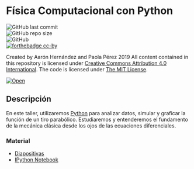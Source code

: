 # Física Computacional con Python
![GitHub last commit](https://img.shields.io/github/last-commit/ajcyucatan/fisica-python?style=for-the-badge) <br>
![GitHub repo size](https://img.shields.io/github/repo-size/ajcyucatan/fisica-python?style=for-the-badge) <br>
![GitHub](https://img.shields.io/github/license/ajcyucatan/fisica-python?style=for-the-badge) <br>
[![forthebadge cc-by](http://ForTheBadge.com/images/badges/cc-by.svg)](https://creativecommons.org/licenses/by/4.0)

Created by Aarón Hernández and Paola Pérez 2019 All content contained in this repository is licensed under [Creative Commons Attribution 4.0 International](https://creativecommons.org/licenses/by/4.0/ "CC BY 4.0"). The code is licensed under [The MIT License](https://opensource.org/licenses/MIT "Open Source Initiative").

[![Open](https://img.shields.io/badge/Open-Colab-orange?style=for-the-badge&logo=appveyor)](https://bit.ly/2xvKMKg)

## Descripción
En este taller, utilizaremos [Python](https://www.python.org/) para analizar datos, simular y graficar la función de un tiro parabólico. Estudiaremos y entenderemos el fundamento de la mecánica clásica desde los ojos de las ecuaciones diferenciales.

### Material
* [Diapositivas](https://github.com/ajcyucatan/fisica-python/blob/master/slides.pdf)
* [IPython Notebook](https://github.com/ajcyucatan/fisica-python/blob/master/fisica-computacional.ipynb)
